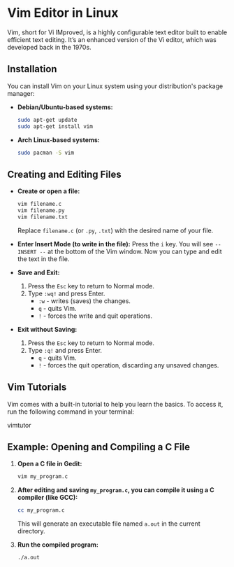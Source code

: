 # Vim Editor in Linux

Vim, short for Vi IMproved, is a highly configurable text editor built to enable efficient text editing. It’s an enhanced version of the Vi editor, which was developed back in the 1970s.

## Installation

You can install Vim on your Linux system using your distribution's package manager:

* **Debian/Ubuntu-based systems:**
    ```bash
    sudo apt-get update
    sudo apt-get install vim
    ```

* **Arch Linux-based systems:**
    ```bash
    sudo pacman -S vim
    ```

## Creating and Editing Files

* **Create or open a file:**
    ```bash
    vim filename.c
    vim filename.py
    vim filename.txt
    ```
    Replace `filename.c` (or `.py`, `.txt`) with the desired name of your file.

* **Enter Insert Mode (to write in the file):**
    Press the `i` key. You will see `-- INSERT --` at the bottom of the Vim window. Now you can type and edit the text in the file.

* **Save and Exit:**
    1.  Press the `Esc` key to return to Normal mode.
    2.  Type `:wq!` and press Enter.
        * `:w` - writes (saves) the changes.
        * `q` - quits Vim.
        * `!` - forces the write and quit operations.

* **Exit without Saving:**
    1.  Press the `Esc` key to return to Normal mode.
    2.  Type `:q!` and press Enter.
        * `q` - quits Vim.
        * `!` - forces the quit operation, discarding any unsaved changes.

## Vim Tutorials

Vim comes with a built-in tutorial to help you learn the basics. To access it, run the following command in your terminal:

vimtutor

## Example: Opening and Compiling a C File

1.  **Open a C file in Gedit:**
    ```bash
    vim my_program.c
    ```

2.  **After editing and saving `my_program.c`, you can compile it using a C compiler (like GCC):**
    ```bash
    cc my_program.c
    ```
    This will generate an executable file named `a.out` in the current directory.

3.  **Run the compiled program:**
    ```bash
    ./a.out
    ```
